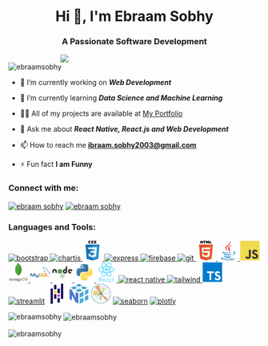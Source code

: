 <h1 align="center">Hi 👋, I'm Ebraam Sobhy</h1>
<h3 align="center">A Passionate Software Development</h3>
<img align="right" width="400" src="https://i.pinimg.com/originals/81/17/8b/81178b47a8598f0c81c4799f2cdd4057.gif">

<p align="left"> <img src="https://komarev.com/ghpvc/?username=ebraamsobhy&label=Profile%20views&color=0e75b6&style=flat" alt="ebraamsobhy" /> </p>

- 🔭 I’m currently working on ***Web Development***

- 🌱 I’m currently learning ***Data Science and Machine Learning***

- 👨‍💻 All of my projects are available at <a href="https://portfolio-three-js-ruddy.vercel.app/" target="_blank">My Portfolio</a>

- 💬 Ask me about ***React Native, React.js and Web Development***

- 📫 How to reach me **ibraam.sobhy2003@gmail.com**

- ⚡ Fun fact **I am Funny**

<h3 align="left">Connect with me:</h3>
<p align="left">
<a href="https://www.linkedin.com/in/ebraam-sobhy-255444274/" target="blank"><img align="center" src="https://raw.githubusercontent.com/rahuldkjain/github-profile-readme-generator/master/src/images/icons/Social/linked-in-alt.svg" alt="ebraam sobhy" height="30" width="40" /></a>
<a href="https://stackoverflow.com/users/24775814/ebraam-sobhy" target="blank"><img align="center" src="https://raw.githubusercontent.com/rahuldkjain/github-profile-readme-generator/master/src/images/icons/Social/stack-overflow.svg" alt="ebraam sobhy" height="30" width="40" /></a>
</p>

<h3 align="left">Languages and Tools:</h3>
<p align="left"> <a href="https://getbootstrap.com" target="_blank" rel="noreferrer"> <img src="https://upload.wikimedia.org/wikipedia/commons/thumb/b/b2/Bootstrap_logo.svg/1280px-Bootstrap_logo.svg.png" alt="bootstrap" width="40" height="40"/> </a> <a href="https://www.chartjs.org" target="_blank" rel="noreferrer"> <img src="https://www.chartjs.org/media/logo-title.svg" alt="chartjs" width="40" height="40"/> </a> <a href="https://www.w3schools.com/css/" target="_blank" rel="noreferrer"> <img src="https://raw.githubusercontent.com/devicons/devicon/master/icons/css3/css3-original-wordmark.svg" alt="css3" width="40" height="40"/> </a> <a href="https://expressjs.com" target="_blank" rel="noreferrer"> <img src="https://w7.pngwing.com/pngs/545/451/png-transparent-node-js-express-js-javascript-solution-stack-web-application-others-angle-text-rectangle-thumbnail.png" alt="express" width="40" height="40"/> </a> <a href="https://firebase.google.com/" target="_blank" rel="noreferrer"> <img src="https://www.vectorlogo.zone/logos/firebase/firebase-icon.svg" alt="firebase" width="40" height="40"/> </a> <a href="https://git-scm.com/" target="_blank" rel="noreferrer"> <img src="https://www.vectorlogo.zone/logos/git-scm/git-scm-icon.svg" alt="git" width="40" height="40"/> </a> <a href="https://www.w3.org/html/" target="_blank" rel="noreferrer"> <img src="https://raw.githubusercontent.com/devicons/devicon/master/icons/html5/html5-original-wordmark.svg" alt="html5" width="40" height="40"/> </a> <a href="https://www.java.com" target="_blank" rel="noreferrer"> <img src="https://raw.githubusercontent.com/devicons/devicon/master/icons/java/java-original.svg" alt="java" width="40" height="40"/> </a> <a href="https://developer.mozilla.org/en-US/docs/Web/JavaScript" target="_blank" rel="noreferrer"> <img src="https://raw.githubusercontent.com/devicons/devicon/master/icons/javascript/javascript-original.svg" alt="javascript" width="40" height="40"/> </a> <a href="https://www.mongodb.com/" target="_blank" rel="noreferrer"> <img src="https://raw.githubusercontent.com/devicons/devicon/master/icons/mongodb/mongodb-original-wordmark.svg" alt="mongodb" width="40" height="40"/> </a> </a> <a href="https://www.mysql.com/" target="_blank" rel="noreferrer"> <img src="https://raw.githubusercontent.com/devicons/devicon/master/icons/mysql/mysql-original-wordmark.svg" alt="mysql" width="40" height="40"/> </a>  <a href="https://nodejs.org" target="_blank" rel="noreferrer"> <img src="https://raw.githubusercontent.com/devicons/devicon/master/icons/nodejs/nodejs-original-wordmark.svg" alt="nodejs" width="40" height="40"/> </a> <a href="https://www.python.org" target="_blank" rel="noreferrer"> <img src="https://raw.githubusercontent.com/devicons/devicon/master/icons/python/python-original.svg" alt="python" width="40" height="40"/> </a> <a href="https://reactjs.org/" target="_blank" rel="noreferrer"> <img src="https://raw.githubusercontent.com/devicons/devicon/master/icons/react/react-original-wordmark.svg" alt="react" width="40" height="40"/> </a>
    <a href="https://reactnative.dev/" target="_blank" rel="noreferrer"> <img src="https://devtop.io/wp-content/uploads/2022/10/react-native-1.png" alt="react native" width="60" height="40"/> </a>  <a href="https://tailwindcss.com/" target="_blank" rel="noreferrer"> <img src="https://www.vectorlogo.zone/logos/tailwindcss/tailwindcss-icon.svg" alt="tailwind" width="40" height="40"/> </a> <a href="https://www.typescriptlang.org/" target="_blank" rel="noreferrer"> <img src="https://raw.githubusercontent.com/devicons/devicon/master/icons/typescript/typescript-original.svg" alt="typescript" width="40" height="40"/> </a> <a href="https://streamlit.io/" target="_blank"> <img src="https://media.licdn.com/dms/image/D4E12AQGEOcqsnPmaEA/article-cover_image-shrink_600_2000/0/1669830372311?e=2147483647&v=beta&t=XZ0-9stewbd_D3nor1YvQRj0VWpevuwQgBE5rMx8chk" alt="streamlit" width="50" height="40"/></a> <a href="https://pandas.pydata.org/" target="_blank" rel="noreferrer"> <img src="https://raw.githubusercontent.com/devicons/devicon/2ae2a900d2f041da66e950e4d48052658d850630/icons/pandas/pandas-original.svg" alt="pandas" width="40" height="40"/></a> <a href="https://numpy.org/" target="_blank" rel="noreferrer"><img src="https://raw.githubusercontent.com/devicons/devicon/master/icons/numpy/numpy-original.svg" alt="numpy" width="40" height="40"/></a> <a href="https://matplotlib.org/" target="_blank" rel="noreferrer"><img src="https://raw.githubusercontent.com/devicons/devicon/master/icons/matplotlib/matplotlib-original.svg" alt="matplotlib" width="40" height="40"/></a> <a href="https://seaborn.pydata.org/" target="_blank" rel="noreferrer"><img src="https://seaborn.pydata.org/_static/logo-wide-lightbg.svg" alt="seaborn" width="100" height="40"/></a> <a href="https://plotly.com/" target="_blank" rel="noreferrer"><img src="https://cdn-images-1.medium.com/v2/resize:fit:200/1*4s68xZ7SUymwwDBn3V97hQ@2x.png" alt="plotly" width="60" height="40"/></a></p>

<p><img align="left" src="https://github-readme-stats.vercel.app/api/top-langs?username=ebraamsobhy&show_icons=true&locale=en&layout=compact" alt="ebraamsobhy" /></p>

<p>&nbsp;<img align="center" src="https://github-readme-stats.vercel.app/api?username=ebraamsobhy&show_icons=true&locale=en" alt="ebraamsobhy" /></p>

<p><img align="center" src="https://github-readme-streak-stats.herokuapp.com/?user=ebraamsobhy&" alt="ebraamsobhy" /></p>
